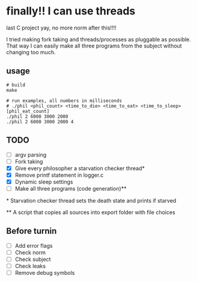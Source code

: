 # finally!! I can use threads
last C project yay, no more norm after this!!!!

I tried making fork taking and threads/processes as pluggable as possible.
That way I can easily make all three programs from the subject without changing too much.

## usage
```SH
# build
make

# run examples, all numbers in milliseconds
# ./phil <phil_count> <time_to_die> <time_to_eat> <time_to_sleep> [phil_eat_count]
./phil 2 6000 3000 2000
./phil 2 6000 3000 2000 4
```

## TODO
 - [ ] argv parsing
 - [ ] Fork taking
 - [X] Give every philosopher a starvation checker thread*
 - [X] Remove printf statement in logger.c
 - [X] Dynamic sleep settings
 - [ ] Make all three programs (code generation)**

\* Starvation checker thread sets the death state and prints if starved

\*\* A script that copies all sources into export folder with file choices

## Before turnin
 - [ ] Add error flags
 - [ ] Check norm
 - [ ] Check subject
 - [ ] Check leaks
 - [ ] Remove debug symbols
